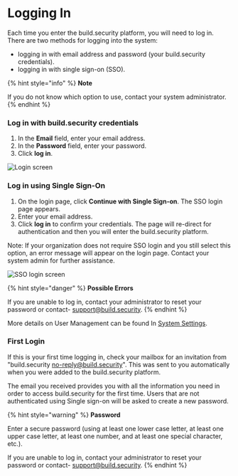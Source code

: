 # Logging In



Each time you enter the build.security platform, you will need to log in. There are two methods for logging into the system:

* logging in with email address and password \(your build.security credentials\).
* logging in with single sign-on \(SSO\).

{% hint style="info" %}
**Note**

If you do not know which option to use, contact your system administrator.
{% endhint %}

### Log in with build.security credentials

1. In the **Email** field, enter your email address.
2. In the **Password** field, enter your password.
3. Click **log in**.

![Login screen](https://files.readme.io/83e4f4d-login.PNG)

### Log in using Single Sign-On

1. On the login page, click **Continue with Single Sign-on**. The SSO login page appears.
2. Enter your email address.
3. Click **log in** to confirm your credentials. The page will re-direct for authentication and then you will enter the build.security platform.

Note: If your organization does not require SSO login and you still select this option, an error message will appear on the login page. Contact your system admin for further assistance.

![SSO login screen](https://files.readme.io/97d4c2e-sso-login.PNG)

{% hint style="danger" %}
**Possible Errors**

If you are unable to log in, contact your administrator to reset your password or contact- [support@build.security](mailto:support@build.security).
{% endhint %}

More details on User Management can be found In [System Settings](../../system-settings/).

### First Login

If this is your first time logging in, check your mailbox for an invitation from "build.security [no-reply@build.security](mailto:no-reply@build.security)". This was sent to you automatically when you were added to the build.security platform.

The email you received provides you with all the information you need in order to access build.security for the first time. Users that are not authenticated using Single sign-on will be asked to create a new password.

{% hint style="warning" %}
**Password**

Enter a secure password \(using at least one lower case letter, at least one upper case letter, at least one number, and at least one special character, etc.\).

If you are unable to log in, contact your administrator to reset your password or contact- [support@build.security](mailto:support@build.security).
{% endhint %}

